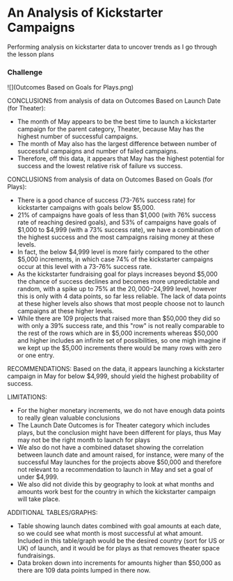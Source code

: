 # An Analysis of Kickstarter Campaigns
Performing analysis on kickstarter data to uncover trends as I go through the lesson plans
### Challenge

![](Outcomes Based on Goals for Plays.png)

CONCLUSIONS from analysis of data on Outcomes Based on Launch Date (for Theater):
- The month of May appears to be the best time to launch a kickstarter campaign for the parent category, Theater, because May has the highest number of successful campaigns.
- The month of May also has the largest difference between number of successful campaigns and number of failed campaigns.  
- Therefore, off this data, it appears that May has the highest potential for success and the lowest relative risk of failure vs success.

CONCLUSIONS from analysis of data on Outcomes Based on Goals (for Plays):
- There is a good chance of success (73-76% success rate) for kickstarter campaigns with goals below $5,000.
- 21% of campaigns have goals of less than $1,000 (with 76% success rate of reaching desired goals), and 53% of campaigns have goals of $1,000 to $4,999 (with a 73% success rate), we have a combination of the highest success and the most campaigns raising money at these levels.
- In fact, the below $4,999 level is more fairly compared to the other $5,000 increments, in which case 74% of the kickstarter campaigns occur at this level with a 73-76% success rate.
- As the kickstarter fundraising goal for plays increases beyond $5,000 the chance of success declines and becomes more unpredictable and random, with a spike up to 75% at the $20,000-$24,999 level, however this is only with 4 data points, so far less reliable.  The lack of data points at these higher levels also shows that most people choose not to launch campaigns at these higher levels.
- While there are 109 projects that raised more than $50,000 they did so with only a 39% success rate, and this "row" is not really comparable to the rest of the rows which are in $5,000 increments whereas $50,000 and higher includes an infinite set of possibilities, so one migh imagine if we kept up the $5,000 increments there would be many rows with zero or one entry.

RECOMMENDATIONS: Based on the data, it appears launching a kickstarter campaign in May for below $4,999, should yield the highest probability of success.

LIMITATIONS: 
- For the higher monetary increments, we do not have enough data points to really glean valuable conclusions
- The Launch Date Outcomes is for Theater category which includes plays, but the conclusion might have been different for plays, thus May may not be the right month to launch for plays
- We also do not have a combined dataset showing the correlation between launch date and amount raised, for instance, were many of the successful May launches for the projects above $50,000 and therefore not relevant to a recommendation to launch in May and set a goal of under $4,999.
- We also did not divide this by geography to look at what months and amounts work best for the country in which the kickstarter campaign will take place.

ADDITIONAL TABLES/GRAPHS:
- Table showing launch dates combined with goal amounts at each date, so we could see what month is most successful at what amount.  Included in this table/graph would be the desired country (sort for US or UK) of launch, and it would be for plays as that removes theater space fundraisings.
- Data broken down into increments for amounts higher than $50,000 as there are 109 data points lumped in there now.
